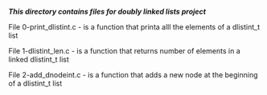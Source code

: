 ***This directory contains files for doubly linked lists project***

File 0-print_dlistint.c - is a function that printa alll the elements of a dlistint_t list <br>

File 1-dlistint_len.c - is a function that returns number of elements in a linked dlistint_t list <br>

File 2-add_dnodeint.c - is a function that adds a new node at the beginning of a dlistint_t list <br>